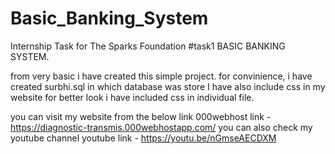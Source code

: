 # Basic_Banking_System
Internship Task for The Sparks Foundation #task1 BASIC BANKING SYSTEM.
 
 from very basic i have created this simple project.
 for convinience, i have created surbhi.sql in which database was store
 I have also include css in my website for better look i have included css in individual file.
 
 
you can visit my website from the below link
     000webhost link - https://diagnostic-transmis.000webhostapp.com/
you can also check my youtube channel 
 youtube link - https://youtu.be/nGmseAECDXM
